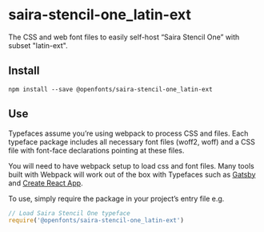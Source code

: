
# saira-stencil-one_latin-ext

The CSS and web font files to easily self-host “Saira Stencil One” with subset "latin-ext".

## Install

`npm install --save @openfonts/saira-stencil-one_latin-ext`

## Use

Typefaces assume you’re using webpack to process CSS and files. Each typeface
package includes all necessary font files (woff2, woff) and a CSS file with
font-face declarations pointing at these files.

You will need to have webpack setup to load css and font files. Many tools built
with Webpack will work out of the box with Typefaces such as [Gatsby](https://github.com/gatsbyjs/gatsby)
and [Create React App](https://github.com/facebookincubator/create-react-app).

To use, simply require the package in your project’s entry file e.g.

```javascript
// Load Saira Stencil One typeface
require('@openfonts/saira-stencil-one_latin-ext')
```
